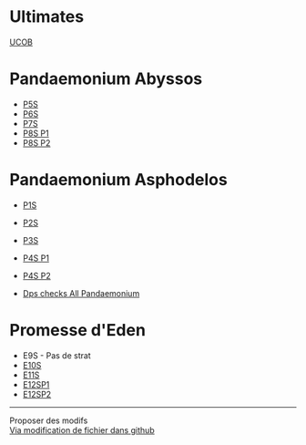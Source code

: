 # Ultimates
[UCOB](./ultimates/ucob)

# Pandaemonium Abyssos
- [P5S](./asphodelos/P5S)
- [P6S](./asphodelos/P6S)
- [P7S](./asphodelos/P7S)
- [P8S P1](./asphodelos/P8SP1)
- [P8S P2](./asphodelos/P8SP2)

# Pandaemonium Asphodelos 
- [P1S](./asphodelos/P1S)
- [P2S](./asphodelos/P2S)
- [P3S](./asphodelos/P3S)
- [P4S P1](./asphodelos/P4SP1)
- [P4S P2](./asphodelos/P4SP2)

- [Dps checks All Pandaemonium](./asphodelos/DPS)

# Promesse d'Eden 
- E9S - Pas de strat
- [E10S](./eden/E10S)
- [E11S](./eden/E11S)
- [E12SP1](./eden/E12SP1)
- [E12SP2](./eden/E12SP2)


* * *

Proposer des modifs  
[Via modification de fichier dans github](https://github.com/rerevival/rerevival.github.io)
